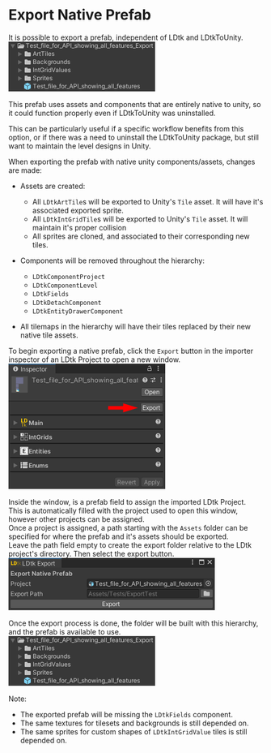 # Export Native Prefab

It is possible to export a prefab, independent of LDtk and LDtkToUnity.  
![Hierarchy](../../images/img_Unity_ExportNativePrefabHierarchy.png)  

This prefab uses assets and components that are entirely native to unity, so it could function properly even if LDtkToUnity was uninstalled.

This can be particularly useful if a specific workflow benefits from this option, or if there was a need to uninstall the LDtkToUnity package, but still want to maintain the level designs in Unity.

When exporting the prefab with native unity components/assets, changes are made:  

- Assets are created:
  - All `LDtkArtTile`s will be exported to Unity's `Tile` asset. It will have it's associated exported sprite.
  - All `LDtkIntGridTile`s will be exported to Unity's `Tile` asset. It will maintain it's proper collision
  - All sprites are cloned, and associated to their corresponding new tiles.

- Components will be removed throughout the hierarchy:
  - `LDtkComponentProject`
  - `LDtkComponentLevel`
  - `LDtkFields`
  - `LDtkDetachComponent`
  - `LDtkEntityDrawerComponent`

- All tilemaps in the hierarchy will have their tiles replaced by their new native tile assets.

To begin exporting a native prefab, click the `Export` button in the importer inspector of an LDtk Project to open a new window.  
![ButtonImage](../../images/img_Unity_ExportNativePrefabButton.png)  

Inside the window, is a prefab field to assign the imported LDtk Project.   
This is automatically filled with the project used to open this window, however other projects can be assigned.  
Once a project is assigned, a path starting with the `Assets` folder can be specified for where the prefab and it's assets should be exported.   
Leave the path field empty to create the export folder relative to the LDtk project's directory.
Then select the export button.  
![EditorWindow](../../images/img_Unity_ExportNativePrefabWindow.png)

Once the export process is done, the folder will be built with this hierarchy, and the prefab is available to use.  
![Hierarchy](../../images/img_Unity_ExportNativePrefabHierarchy.png)


Note:
- The exported prefab will be missing the `LDtkFields` component.
- The same textures for tilesets and backgrounds is still depended on.
- The same sprites for custom shapes of `LDtkIntGridValue` tiles is still depended on.



